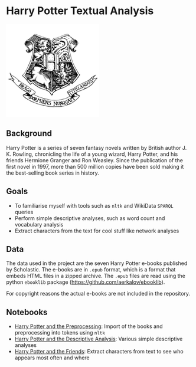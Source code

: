 # Harry Potter Textual Analysis

<img src="./hogwarts-crest-shield-emblem-logo-vector-school-of-witchcraft-and-wizardry-black-and-white.svg" width="50%" title="Never tickle a sleeping dragon.">

## Background
Harry Potter is a series of seven fantasy novels written by British author J. K. Rowling, chronicling the life of a young wizard, Harry Potter, and his friends Hermione Granger and Ron Weasley. Since the publication of the first novel in 1997, more than 500 million copies have been sold making it the best-selling book series in history.

## Goals
* To familiarise myself with tools such as `nltk` and WikiData `SPARQL` queries
* Perform simple descriptive analyses, such as word count and vocabulary analysis
* Extract characters from the text for cool stuff like network analyses

## Data
The data used in the project are the seven Harry Potter e-books published by Scholastic. The e-books are in `.epub` format, which is a format that embeds HTML files in a zipped archive. The `.epub` files are read using the python `ebooklib` package (https://github.com/aerkalov/ebooklib).

For copyright reasons the actual e-books are not included in the repository.

## Notebooks
* [Harry Potter and the Preprocessing](./1_harry_potter_preprocessing.ipynb): Import of the books and preprocessing into tokens using `nltk`
* [Harry Potter and the Descriptive Analysis](./2_harry_potter_descriptive_analysis.ipynb): Various simple descriptive analyses
* [Harry Potter and the Friends](./3_harry_potter_friends.ipynb): Extract characters from text to see who appears most often and where